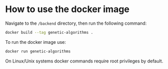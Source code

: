 # How to use the docker image

Navigate to the ```/backend``` directory,
then run the following command:

```bash
docker build --tag genetic-algorithms .
```

To run the docker image use:

```bash
docker run genetic-algorithms
```

On Linux/Unix systems docker commands require root privileges by default.
